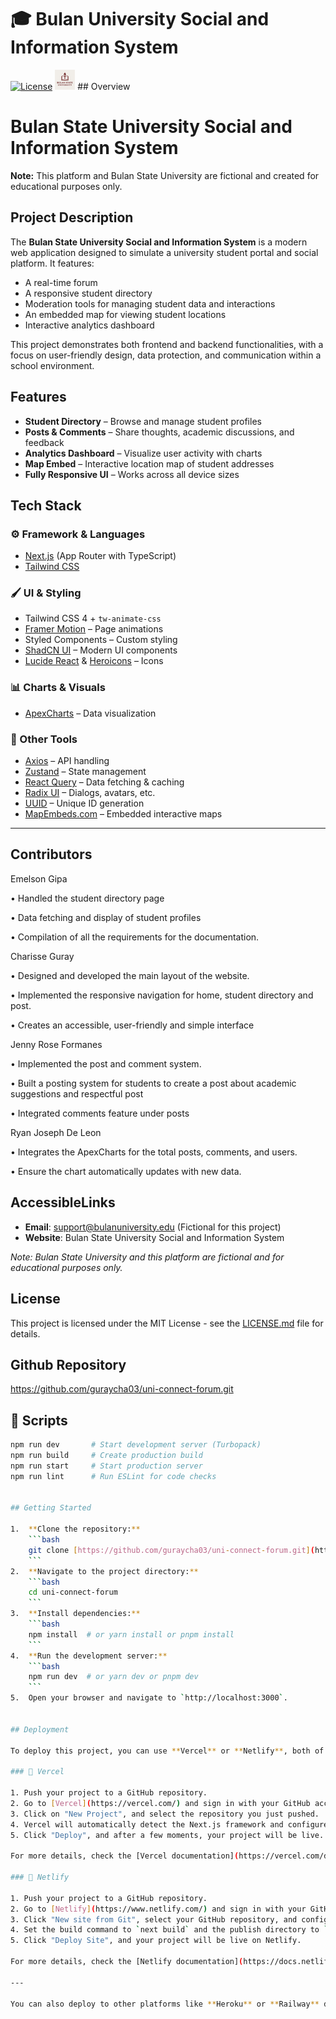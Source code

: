 # 🎓 Bulan University Social and Information System

[![License](https://img.shields.io/badge/License-MIT-yellow.svg)](https://opensource.org/licenses/MIT)
![Bulan University Logo](public/logo/logo.png) ## Overview

# Bulan State University Social and Information System

**Note:** This platform and Bulan State University are fictional and created for educational purposes only.

## Project Description

The **Bulan State University Social and Information System** is a modern web application designed to simulate a university student portal and social platform. It features:

- A real-time forum
- A responsive student directory
- Moderation tools for managing student data and interactions
- An embedded map for viewing student locations
- Interactive analytics dashboard

This project demonstrates both frontend and backend functionalities, with a focus on user-friendly design, data protection, and communication within a school environment.

## Features

- **Student Directory** – Browse and manage student profiles  
- **Posts & Comments** – Share thoughts, academic discussions, and feedback  
- **Analytics Dashboard** – Visualize user activity with charts  
- **Map Embed** – Interactive location map of student addresses  
- **Fully Responsive UI** – Works across all device sizes

## Tech Stack

### ⚙ Framework & Languages

- [Next.js](https://nextjs.org/) (App Router with TypeScript)
- [Tailwind CSS](https://tailwindcss.com/)

### 🖌 UI & Styling

- Tailwind CSS 4 + `tw-animate-css`
- [Framer Motion](https://www.framer.com/motion/) – Page animations
- Styled Components – Custom styling
- [ShadCN UI](https://ui.shadcn.com/) – Modern UI components
- [Lucide React](https://lucide.dev/) & [Heroicons](https://heroicons.com/) – Icons

### 📊 Charts & Visuals

- [ApexCharts](https://apexcharts.com/) – Data visualization

### 🔧 Other Tools

- [Axios](https://axios-http.com/) – API handling
- [Zustand](https://zustand-demo.pmnd.rs/) – State management
- [React Query](https://tanstack.com/query/latest) – Data fetching & caching
- [Radix UI](https://www.radix-ui.com/) – Dialogs, avatars, etc.
- [UUID](https://www.npmjs.com/package/uuid) – Unique ID generation
- [MapEmbeds.com](https://mapembeds.com/) – Embedded interactive maps


---

## Contributors

Emelson Gipa 

•	Handled the student directory page

•	Data fetching and display of student profiles

•	Compilation of all the requirements for the documentation.

Charisse Guray

•	Designed and developed the main layout of the website.

•	Implemented the responsive navigation for home, student directory and post.

•	Creates an accessible, user-friendly and simple interface

Jenny Rose Formanes

•	Implemented the post and comment system.

•	Built a posting system for students to create a post about academic suggestions and respectful post

•	Integrated comments feature under posts

Ryan Joseph De Leon

•	Integrates the ApexCharts for the total posts, comments, and users. 

•	Ensure the chart automatically updates with new data.



## AccessibleLinks


- **Email**: support@bulanuniversity.edu (Fictional for this project)
- **Website**: Bulan State University Social and Information System



*Note: Bulan State University and this platform are fictional and for educational purposes only.*


## License

This project is licensed under the MIT License - see the [LICENSE.md](LICENSE.md) file for details.

## Github Repository
https://github.com/guraycha03/uni-connect-forum.git

## 🧪 Scripts

```bash
npm run dev       # Start development server (Turbopack)
npm run build     # Create production build
npm run start     # Start production server
npm run lint      # Run ESLint for code checks


## Getting Started

1.  **Clone the repository:**
    ```bash
    git clone [https://github.com/guraycha03/uni-connect-forum.git](https://github.com/guraycha03/uni-connect-forum.git)
    ```
2.  **Navigate to the project directory:**
    ```bash
    cd uni-connect-forum
    ```
3.  **Install dependencies:**
    ```bash
    npm install  # or yarn install or pnpm install
    ```
4.  **Run the development server:**
    ```bash
    npm run dev  # or yarn dev or pnpm dev
    ```
5.  Open your browser and navigate to `http://localhost:3000`.


## Deployment

To deploy this project, you can use **Vercel** or **Netlify**, both of which provide seamless integration with Next.js.

### 🚀 Vercel

1. Push your project to a GitHub repository.
2. Go to [Vercel](https://vercel.com/) and sign in with your GitHub account.
3. Click on "New Project", and select the repository you just pushed.
4. Vercel will automatically detect the Next.js framework and configure the project.
5. Click "Deploy", and after a few moments, your project will be live.

For more details, check the [Vercel documentation](https://vercel.com/docs).

### 🚀 Netlify

1. Push your project to a GitHub repository.
2. Go to [Netlify](https://www.netlify.com/) and sign in with your GitHub account.
3. Click "New site from Git", select your GitHub repository, and configure the build settings.
4. Set the build command to `next build` and the publish directory to `out` (for static export).
5. Click "Deploy Site", and your project will be live on Netlify.

For more details, check the [Netlify documentation](https://docs.netlify.com/).

---

You can also deploy to other platforms like **Heroku** or **Railway** depending on your project’s needs.

